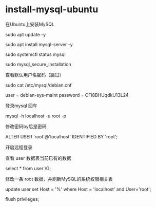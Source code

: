 # install-mysql-ubuntu

在Ubuntu上安装MySQL

sudo apt update -y

sudo apt install mysql-server -y

sudo systemctl status mysql

sudo mysql_secure_installation


查看默认用户名密码（跳过）

sudo cat /etc/mysql/debian.cnf 

user     = debian-sys-maint 
password = CFi8BHUqdkU13L24


登录mysql 回车

mysql -h localhost -u root -p

修改密码by后是密码

ALTER USER 'root'@'localhost' IDENTIFIED BY 'root';

开启远程登录

查看 user 数据表当前已有的数据

select * from user \G;


修改一条 root 数据，并刷新MySQL的系统权限相关表

update user set Host = '%' where Host = 'localhost' and User='root';

flush privileges;
